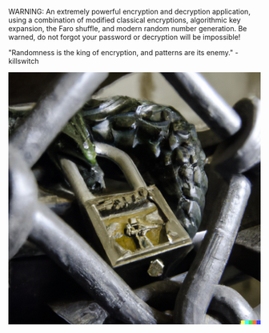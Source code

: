 WARNING: An extremely powerful encryption and decryption application, using a combination of modified classical encryptions, algorithmic key expansion, the Faro shuffle, and modern random number generation. Be warned, do not forgot your password or decryption will be impossible!

"Randomness is the king of encryption, and patterns are its enemy." -killswitch


![Alt text](/DragonCrypt.png)
